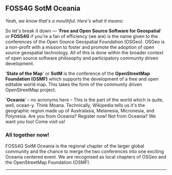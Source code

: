 ## FOSS4G SotM Oceania

_Yeah, we know that's a mouthful. Here's what it means:_

So let's break it down — '**Free and Open Source Software for Geospatial**' or **FOSS4G**
if you're a fan of efficiency (we are) is the name given to the conferences of the Open
Source Geospatial Foundation (OSGeo). OSGeo is a non-profit with a mission to foster and
promote the adoption of open source geospatial technology. All of this is done within
the broader context of open source software philosophy and participatory community
driven development.

'**State of the Map**' or **SotM** is the conference of the **OpenStreetMap Foundation (OSMF)** which supports the development of a free and open editable
world map. This takes the form of the community driven OpenStreetMap project.

'**Oceania**' – no acronyms here – This is the part of the world which is
quite, well, ocean-y. Think Moana. Technically, Wikipedia tells us it's the
geographic region made up of Australasia, Melanesia, Micronesia, and Polynesia.
Are you from Oceania? Register now! Not from Oceania? We want you too! Come visit us!

### All together now!

FOSS4G SotM Oceania is the regional chapter of the larger global community
and the chance to merge the two conferences into one exciting Oceania centered
event. We are recognised as local chapters of OSGeo and the OpenStreetMap
Foundation (OSMF).

---
